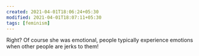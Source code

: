 ```yaml
---
created: 2021-04-01T18:06:24+05:30
modified: 2021-04-01T18:07:11+05:30
tags: [feminism]
---
```


 Right? Of course she was emotional, people typically experience emotions when other people are jerks to them! 
